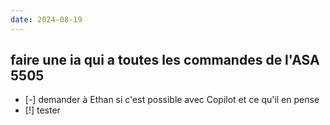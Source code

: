 ```yaml
---
date: 2024-08-19
---
```

## faire une ia qui a toutes les commandes de l'ASA 5505
- [-] demander à Ethan si c'est possible avec Copilot et ce qu'il en pense
- [!] tester